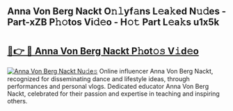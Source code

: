 ## Anna Von Berg Nackt O𝚗𝚕yf𝚊ns L𝚎a𝚔ed N𝚞𝚍es - Part-xZB P𝚑𝚘tos Vi𝚍𝚎o - H𝚘𝚝 Part L𝚎a𝚔s u1x5k

# <h2><a href="http://kfcbccs.oniu.top/?m=Anna+Von+Berg+Nackt">🔗👉 🔴 Anna Von Berg Nackt P𝚑ot𝚘𝚜 V𝚒d𝚎o</a></h2>

[![Anna Von Berg Nackt Nu𝚍e𝚜](https://i.imgur.com/0qMVB7G.gif)](http://kfcbccs.oniu.top/?m=Anna+Von+Berg+Nackt)
Online influencer Anna Von Berg Nackt, recognized for disseminating dance and lifestyle ideas, through performances and personal vlogs. Dedicated educator Anna Von Berg Nackt, celebrated for their passion and expertise in teaching and inspiring others.  
